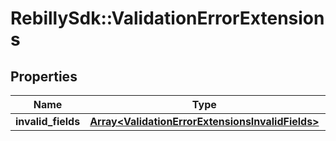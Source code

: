 # RebillySdk::ValidationErrorExtensions

## Properties
Name | Type | Description | Notes
------------ | ------------- | ------------- | -------------
**invalid_fields** | [**Array&lt;ValidationErrorExtensionsInvalidFields&gt;**](ValidationErrorExtensionsInvalidFields.md) |  | [optional] 


